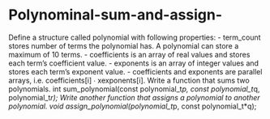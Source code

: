 # Polynominal-sum-and-assign-
Define a structure called polynomial with following properties: - term_count stores number of terms the polynomial has. A polynomial can store a maximum of 10 terms.  - coefficients is an array of real values and stores each term’s coefficient value.  - exponents is an array of integer values and stores each term’s exponent value.  - coefficients and exponents are parallel arrays, i.e. coefficients[i] ∙ xexponents[i].  Write a function that sums two polynomials. int sum_polynomial(const polynomial_t*p, const polynomial_t*q, polynomial_t*r);  Write another function that assigns a polynomial to another polynomial. void assign_polynomial(polynomial_t*p, const polynomial_t*q);
